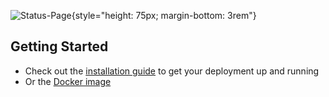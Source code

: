 ![Status-Page](https://cdn.herrtxbias.net/status-page/logo_gray/logo.svg "Status-Page logo"){style="height: 75px; margin-bottom: 3rem"}

## Getting Started

* Check out the [installation guide](./installation/index.md) to get your deployment up and running
* Or the [Docker image](https://github.com/status-page/status-page-docker)
